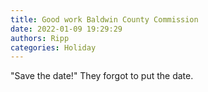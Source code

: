 ```yaml
---
title: Good work Baldwin County Commission
date: 2022-01-09 19:29:29
authors: Ripp
categories: Holiday
---
```


 "Save the date!"  They forgot to put the date.